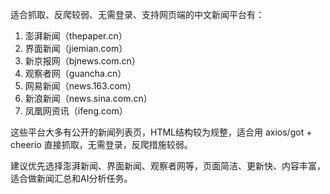 适合抓取、反爬较弱、无需登录、支持网页端的中文新闻平台有：

1. 澎湃新闻（thepaper.cn）
2. 界面新闻（jiemian.com）
3. 新京报网（bjnews.com.cn）
4. 观察者网（guancha.cn）
5. 网易新闻（news.163.com）
6. 新浪新闻（news.sina.com.cn）
7. 凤凰网资讯（ifeng.com）

这些平台大多有公开的新闻列表页，HTML结构较为规整，适合用 axios/got + cheerio 直接抓取，无需登录，反爬措施较弱。

建议优先选择澎湃新闻、界面新闻、观察者网等，页面简洁、更新快、内容丰富，适合做新闻汇总和AI分析任务。